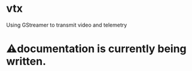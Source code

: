 # vtx
Using GStreamer to transmit video and telemetry

# ⚠️documentation is currently being written.


